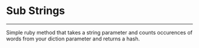 # Sub Strings
---

Simple ruby method that takes a string parameter and counts occurences of words from your diction parameter and returns a hash.



